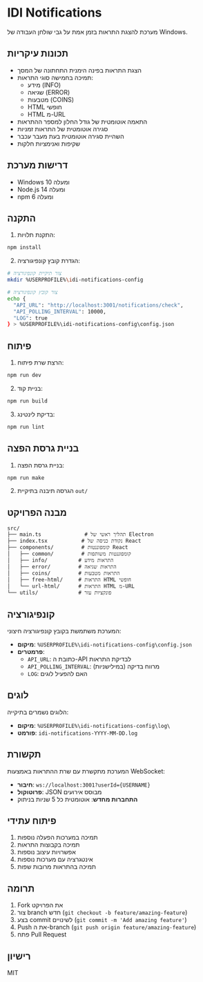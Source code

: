 # IDI Notifications

מערכת להצגת התראות בזמן אמת על גבי שולחן העבודה של Windows.

## תכונות עיקריות

- הצגת התראות בפינה הימנית התחתונה של המסך
- תמיכה בחמישה סוגי התראות:
  - מידע (INFO)
  - שגיאה (ERROR)
  - מטבעות (COINS)
  - HTML חופשי
  - HTML מ-URL
- התאמה אוטומטית של גודל החלון למספר ההתראות
- סגירה אוטומטית של התראות זמניות
- השהיית סגירה אוטומטית בעת מעבר עכבר
- שקיפות ואנימציות חלקות

## דרישות מערכת

- Windows 10 ומעלה
- Node.js 14 ומעלה
- npm 6 ומעלה

## התקנה

1. התקנת תלויות:

```bash
npm install
```

2. הגדרת קובץ קונפיגורציה:

```bash
# צור תיקיית קונפיגורציה
mkdir %USERPROFILE%\idi-notifications-config

# צור קובץ קונפיגורציה
echo {
  "API_URL": "http://localhost:3001/notifications/check",
  "API_POLLING_INTERVAL": 10000,
  "LOG": true
} > %USERPROFILE%\idi-notifications-config\config.json
```

## פיתוח

1. הרצת שרת פיתוח:

```bash
npm run dev
```

2. בניית קוד:

```bash
npm run build
```

3. בדיקת לינטינג:

```bash
npm run lint
```

## בניית גרסת הפצה

1. בניית גרסת הפצה:

```bash
npm run make
```

2. הגרסה תיבנה בתיקיית `out/`

## מבנה הפרויקט

```
src/
├── main.ts              # תהליך ראשי של Electron
├── index.tsx           # נקודת כניסה של React
├── components/         # קומפוננטות React
│   ├── common/         # קומפוננטות משותפות
│   ├── info/          # התראות מידע
│   ├── error/         # התראות שגיאה
│   ├── coins/         # התראות מטבעות
│   ├── free-html/     # התראות HTML חופשי
│   └── url-html/      # התראות HTML מ-URL
└── utils/             # פונקציות עזר
```

## קונפיגורציה

המערכת משתמשת בקובץ קונפיגורציה חיצוני:

- **מיקום**: `%USERPROFILE%\idi-notifications-config\config.json`
- **פרמטרים**:
  - `API_URL`: כתובת ה-API לבדיקת התראות
  - `API_POLLING_INTERVAL`: מרווח בדיקה (במילישניות)
  - `LOG`: האם להפעיל לוגים

## לוגים

הלוגים נשמרים בתיקייה:

- **מיקום**: `%USERPROFILE%\idi-notifications-config\log\`
- **פורמט**: `idi-notifications-YYYY-MM-DD.log`

## תקשורת

המערכת מתקשרת עם שרת ההתראות באמצעות WebSocket:

- **חיבור**: `ws://localhost:3001?userId={USERNAME}`
- **פרוטוקול**: JSON מבוסס אירועים
- **התחברות מחדש**: אוטומטית כל 5 שניות בניתוק

## פיתוח עתידי

1. תמיכה במערכות הפעלה נוספות
2. תמיכה בקבוצות התראות
3. אפשרויות עיצוב נוספות
4. אינטגרציה עם מערכות נוספות
5. תמיכה בהתראות מרובות שפות

## תרומה

1. Fork את הפרויקט
2. צור branch חדש (`git checkout -b feature/amazing-feature`)
3. בצע commit לשינויים (`git commit -m 'Add amazing feature'`)
4. Push את ה-branch (`git push origin feature/amazing-feature`)
5. פתח Pull Request

## רישיון

MIT
